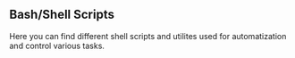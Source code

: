 Bash/Shell Scripts
---

Here you can find different shell scripts and utilites used for automatization and control various tasks.

